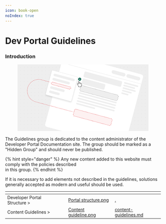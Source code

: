 ```yaml
---
icon: book-open
noIndex: true
---
```


# Dev Portal Guidelines

### Introduction

<figure><img src="../../.gitbook/assets/Guidelines.png" alt=""><figcaption></figcaption></figure>

The Guidelines group is dedicated to the content administrator of the Developer Portal Documentation site. The group should be marked as a "Hidden Group" and should never be published.

{% hint style="danger" %}
Any new content added to this website must comply with the policies described \
in this group.
{% endhint %}

If it is necessary to add elements not described in the guidelines, solutions generally accepted as modern and useful should be used.

<table data-card-size="large" data-view="cards"><thead><tr><th></th><th></th><th data-hidden data-card-cover data-type="files"></th><th data-hidden data-card-target data-type="content-ref"></th></tr></thead><tbody><tr><td>Developer Portal Structure ></td><td></td><td><a href="../../.gitbook/assets/Portal structure.png">Portal structure.png</a></td><td><a href="./">.</a></td></tr><tr><td>Content Guidelines ></td><td></td><td><a href="../../.gitbook/assets/Content guideline.png">Content guideline.png</a></td><td><a href="content-guidelines.md">content-guidelines.md</a></td></tr></tbody></table>



